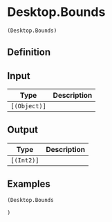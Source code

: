 # Desktop.Bounds

```clojure
(Desktop.Bounds)
```

## Definition


## Input
| Type | Description |
|------|-------------|
| `[(Object)]` |  |


## Output
| Type | Description |
|------|-------------|
| `[(Int2)]` |  |


## Examples

```clojure
(Desktop.Bounds

)
```
